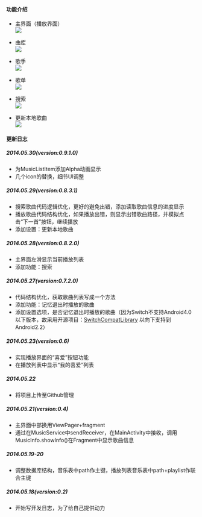 #### 功能介绍
* 主界面（播放界面）  
<a href="http://img3.tuchuang.org/uploads/2014/06/Screenshot_2014_06_06_10_59_24.png" title=$quot;点击显示原始图片$quot;><img src="http://img3.tuchuang.org/thumbs/2014/06/Screenshot_2014_06_06_10_59_24.png"></a>

* 曲库  
<a href="http://img3.picbed.org/uploads/2014/06/Screenshot_2014_06_06_10_59_47.png" title=$quot;点击显示原始图片$quot;><img src="http://img3.picbed.org/thumbs/2014/06/Screenshot_2014_06_06_10_59_47.png"></a>

* 歌手  
<a href="http://img4.tuchuang.org/uploads/2014/06/Screenshot_2014_06_06_10_59_55.png" title=$quot;点击显示原始图片$quot;><img src="http://img4.tuchuang.org/thumbs/2014/06/Screenshot_2014_06_06_10_59_55.png"></a>

* 歌单  
<a href="http://img4.tuchuang.org/uploads/2014/06/Screenshot_2014_06_06_10_59_58.png" title=$quot;点击显示原始图片$quot;><img src="http://img4.tuchuang.org/thumbs/2014/06/Screenshot_2014_06_06_10_59_58.png"></a>

* 搜索  
<a href="http://img5.tuchuang.org/uploads/2014/06/Screenshot_2014_06_06_11_00_36.png" title=$quot;点击显示原始图片$quot;><img src="http://img5.tuchuang.org/thumbs/2014/06/Screenshot_2014_06_06_11_00_36.png"></a>

* 更新本地歌曲  
<a href="http://img4.tuchuang.org/uploads/2014/06/Screenshot_2014_06_06_11_00_10.png" title=$quot;点击显示原始图片$quot;><img src="http://img4.tuchuang.org/thumbs/2014/06/Screenshot_2014_06_06_11_00_10.png"></a>

#### 更新日志
##### 2014.05.30(version:0.9.1.0)
* 为MusicListItem添加Alpha动画显示
* 几个icon的替换，细节UI调整

##### 2014.05.29(version:0.8.3.1)
* 搜索歌曲代码逻辑优化，更好的避免出错，添加读取歌曲信息的进度显示
* 播放歌曲代码结构优化，如果播放出错，则显示出错歌曲路径，并模拟点击“下一首”按钮，继续播放
* 添加设置：更新本地歌曲

##### 2014.05.28(version:0.8.2.0)
* 主界面左滑显示当前播放列表
* 添加功能：搜索

##### 2014.05.27(version:0.7.2.0)
* 代码结构优化，获取歌曲列表写成一个方法
* 添加功能：记忆退出时播放的歌曲
* 添加设置选项，是否记忆退出时播放的歌曲（因为Switch不支持Android4.0以下版本，故采用开源项目：[SwitchCompatLibrary](https://github.com/ankri/SwitchCompatLibrary) 以向下支持到Android2.2）

##### 2014.05.23(version:0.6)
* 实现播放界面的“喜爱”按钮功能
* 在播放列表中显示“我的喜爱”列表

##### 2014.05.22
* 将项目上传至Github管理

##### 2014.05.21(version:0.4)
* 主界面中部换用ViewPager+fragment
* 通过在MusicService中sendReceiver，在MainActivity中接收，调用MusicInfo.showInfo()在Fragment中显示歌曲信息

##### 2014.05.19-20
* 调整数据库结构，音乐表中path作主键，播放列表音乐表中path+playlist作联合主键

##### 2014.05.18(version:0.2)
* 开始写开发日志，为了给自己提供动力